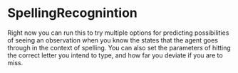 # SpellingRecognintion
Right now you can run this to try multiple options for predicting possibilities of seeing an observation when you know the states that the agent goes through in the context of spelling.
You can also set the parameters of hitting the correct letter you intend to type, and how far you deviate if you are to miss.
